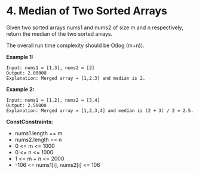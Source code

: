 # 4. Median of Two Sorted Arrays

Given two sorted arrays nums1 and nums2 of size m and n respectively, return the median of the two sorted arrays.

The overall run time complexity should be O(log (m+n)).

**Example 1:**

```text
Input: nums1 = [1,3], nums2 = [2]
Output: 2.00000
Explanation: Merged array = [1,2,3] and median is 2.
```
**Example 2:**

```text
Input: nums1 = [1,2], nums2 = [3,4]
Output: 2.50000
Explanation: Merged array = [1,2,3,4] and median is (2 + 3) / 2 = 2.5.
```

**ConstConstraints:**

* nums1.length == m
* nums2.length == n
* 0 <= m <= 1000
* 0 <= n <= 1000
* 1 <= m + n <= 2000
* -106 <= nums1[i], nums2[i] <= 106
